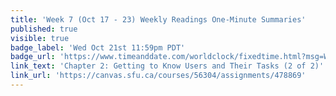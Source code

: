 ```yaml
---
title: 'Week 7 (Oct 17 - 23) Weekly Readings One-Minute Summaries'
published: true
visible: true
badge_label: 'Wed Oct 21st 11:59pm PDT'
badge_url: 'https://www.timeanddate.com/worldclock/fixedtime.html?msg=Week+2+%28Sep+12+-+18%29+Weekly+Readings+One-Minute+Summaries+Due+Date&iso=20201021T2359&p1=256'
link_text: 'Chapter 2: Getting to Know Users and Their Tasks (2 of 2)'
link_url: 'https://canvas.sfu.ca/courses/56304/assignments/478869'
---
```

